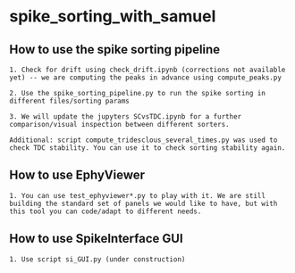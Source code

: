 # spike_sorting_with_samuel

## How to use the spike sorting pipeline

    1. Check for drift using check_drift.ipynb (corrections not available yet) -- we are computing the peaks in advance using compute_peaks.py

    2. Use the spike_sorting_pipeline.py to run the spike sorting in different files/sorting params

    3. We will update the jupyters SCvsTDC.ipynb for a further comparison/visual inspection between different sorters.

    Additional: script compute_tridesclous_several_times.py was used to check TDC stability. You can use it to check sorting stability again.


## How to use EphyViewer
    1. You can use test_ephyviewer*.py to play with it. We are still building the standard set of panels we would like to have, but with this tool you can code/adapt to different needs.



## How to use SpikeInterface GUI
    1. Use script si_GUI.py (under construction)
